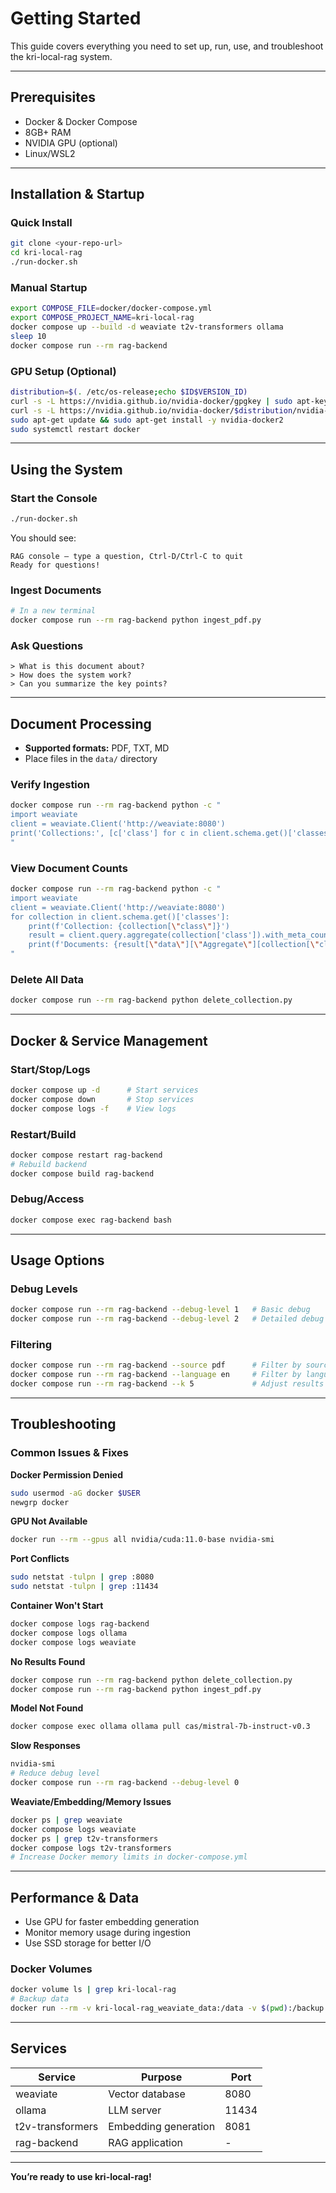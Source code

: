 # Getting Started

This guide covers everything you need to set up, run, use, and troubleshoot the kri-local-rag system.

---

## Prerequisites
- Docker & Docker Compose
- 8GB+ RAM
- NVIDIA GPU (optional)
- Linux/WSL2

---

## Installation & Startup

### Quick Install
```bash
git clone <your-repo-url>
cd kri-local-rag
./run-docker.sh
```

### Manual Startup
```bash
export COMPOSE_FILE=docker/docker-compose.yml
export COMPOSE_PROJECT_NAME=kri-local-rag
docker compose up --build -d weaviate t2v-transformers ollama
sleep 10
docker compose run --rm rag-backend
```

### GPU Setup (Optional)
```bash
distribution=$(. /etc/os-release;echo $ID$VERSION_ID)
curl -s -L https://nvidia.github.io/nvidia-docker/gpgkey | sudo apt-key add -
curl -s -L https://nvidia.github.io/nvidia-docker/$distribution/nvidia-docker.list | sudo tee /etc/apt/sources.list.d/nvidia-docker.list
sudo apt-get update && sudo apt-get install -y nvidia-docker2
sudo systemctl restart docker
```

---

## Using the System

### Start the Console
```bash
./run-docker.sh
```
You should see:
```
RAG console – type a question, Ctrl-D/Ctrl-C to quit
Ready for questions!
```

### Ingest Documents
```bash
# In a new terminal
docker compose run --rm rag-backend python ingest_pdf.py
```

### Ask Questions
```
> What is this document about?
> How does the system work?
> Can you summarize the key points?
```

---

## Document Processing

- **Supported formats:** PDF, TXT, MD
- Place files in the `data/` directory

### Verify Ingestion
```bash
docker compose run --rm rag-backend python -c "
import weaviate
client = weaviate.Client('http://weaviate:8080')
print('Collections:', [c['class'] for c in client.schema.get()['classes']])
"
```

### View Document Counts
```bash
docker compose run --rm rag-backend python -c "
import weaviate
client = weaviate.Client('http://weaviate:8080')
for collection in client.schema.get()['classes']:
    print(f'Collection: {collection[\"class\"]}')
    result = client.query.aggregate(collection['class']).with_meta_count().do()
    print(f'Documents: {result[\"data\"][\"Aggregate\"][collection[\"class\"]][0][\"meta\"][\"count\"]}')
"
```

### Delete All Data
```bash
docker compose run --rm rag-backend python delete_collection.py
```

---

## Docker & Service Management

### Start/Stop/Logs
```bash
docker compose up -d      # Start services
docker compose down       # Stop services
docker compose logs -f    # View logs
```

### Restart/Build
```bash
docker compose restart rag-backend
# Rebuild backend
docker compose build rag-backend
```

### Debug/Access
```bash
docker compose exec rag-backend bash
```

---

## Usage Options

### Debug Levels
```bash
docker compose run --rm rag-backend --debug-level 1   # Basic debug
docker compose run --rm rag-backend --debug-level 2   # Detailed debug
```

### Filtering
```bash
docker compose run --rm rag-backend --source pdf      # Filter by source
docker compose run --rm rag-backend --language en     # Filter by language
docker compose run --rm rag-backend --k 5             # Adjust results
```

---

## Troubleshooting

### Common Issues & Fixes

**Docker Permission Denied**
```bash
sudo usermod -aG docker $USER
newgrp docker
```

**GPU Not Available**
```bash
docker run --rm --gpus all nvidia/cuda:11.0-base nvidia-smi
```

**Port Conflicts**
```bash
sudo netstat -tulpn | grep :8080
sudo netstat -tulpn | grep :11434
```

**Container Won't Start**
```bash
docker compose logs rag-backend
docker compose logs ollama
docker compose logs weaviate
```

**No Results Found**
```bash
docker compose run --rm rag-backend python delete_collection.py
docker compose run --rm rag-backend python ingest_pdf.py
```

**Model Not Found**
```bash
docker compose exec ollama ollama pull cas/mistral-7b-instruct-v0.3
```

**Slow Responses**
```bash
nvidia-smi
# Reduce debug level
docker compose run --rm rag-backend --debug-level 0
```

**Weaviate/Embedding/Memory Issues**
```bash
docker ps | grep weaviate
docker compose logs weaviate
docker ps | grep t2v-transformers
docker compose logs t2v-transformers
# Increase Docker memory limits in docker-compose.yml
```

---

## Performance & Data

- Use GPU for faster embedding generation
- Monitor memory usage during ingestion
- Use SSD storage for better I/O

### Docker Volumes
```bash
docker volume ls | grep kri-local-rag
# Backup data
docker run --rm -v kri-local-rag_weaviate_data:/data -v $(pwd):/backup alpine tar czf /backup/weaviate_backup.tar.gz -C /data .
```

---

## Services

| Service            | Purpose              | Port  |
|--------------------|---------------------|-------|
| weaviate           | Vector database      | 8080  |
| ollama             | LLM server           | 11434 |
| t2v-transformers   | Embedding generation | 8081  |
| rag-backend        | RAG application      | -     |

---

**You’re ready to use kri-local-rag!** 